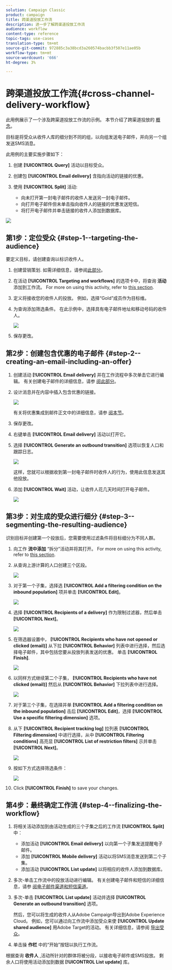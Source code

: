 ```yaml
---
solution: Campaign Classic
product: campaign
title: 跨渠道投放工作流
description: 进一步了解跨渠道投放工作流
audience: workflow
content-type: reference
topic-tags: use-cases
translation-type: tm+mt
source-git-commit: 972885c3a38bcd3a260574bacbb3f507e11ae05b
workflow-type: tm+mt
source-wordcount: '666'
ht-degree: 3%

---
```



# 跨渠道投放工作流{#cross-channel-delivery-workflow}

此用例展示了一个涉及跨渠道投放工作流的示例。 本节介绍了跨渠道投放的 [概念](../../workflow/using/cross-channel-deliveries.md)。

目标是将受众从收件人库的细分到不同的组，以向组发送电子邮件，并向另一个组发送SMS消息。

此用例的主要实施步骤如下：

1. 创建 **[!UICONTROL Query]** 活动以目标受众。
1. 创建包 **[!UICONTROL Email delivery]** 含指向活动的链接的优惠。
1. 使用 **[!UICONTROL Split]** 活动:

   * 向未打开第一封电子邮件的收件人发送另一封电子邮件。
   * 向打开电子邮件但未单击指向收件人的链接的优惠发送短信。
   * 将打开电子邮件并单击链接的收件人添加到数据库。

![](assets/wkf_cross-channel_7.png)

## 第1步：定位受众 {#step-1--targeting-the-audience}

要定义目标，请创建查询以标识收件人。

1. 创建营销策划. 如需详细信息，请参阅[此部分](../../campaign/using/setting-up-marketing-campaigns.md#creating-a-campaign)。
1. 在活动 **[!UICONTROL Targeting and workflows]** 的选项卡中，将查询 **活动** 添加到工作流。 For more on using this activity, refer to [this section](../../workflow/using/query.md).
1. 定义将接收您的收件人的投放。 例如，选择“Gold”成员作为目标维。
1. 为查询添加筛选条件。 在此示例中，选择具有电子邮件地址和移动号码的收件人。

   ![](assets/wkf_cross-channel_3.png)

1. 保存更改。

## 第2步：创建包含优惠的电子邮件 {#step-2--creating-an-email-including-an-offer}

1. 创建活动 **[!UICONTROL Email delivery]** 并在工作流程中多次单击它进行编辑。 有关创建电子邮件的详细信息，请参 [阅此部分](../../delivery/using/about-email-channel.md)。
1. 设计消息并在内容中插入包含优惠的链接。

   ![](assets/wkf_cross-channel_1.png)

   有关将优惠集成到邮件正文中的详细信息，请参 [阅本节](../../interaction/using/integrating-an-offer-via-the-wizard.md#delivering-with-a-call-to-the-offer-engine)。

1. 保存更改。
1. 右键单击 **[!UICONTROL Email delivery]** 活动以打开它。
1. 选择 **[!UICONTROL Generate an outbound transition]** 选项以恢复人口和跟踪日志。

   ![](assets/wkf_cross-channel_2.png)

   这样，您就可以根据收到第一封电子邮件时收件人的行为，使用此信息发送其他投放。

1. 添加 **[!UICONTROL Wait]** 活动，让收件人花几天时间打开电子邮件。

   ![](assets/wkf_cross-channel_4.png)

## 第3步：对生成的受众进行细分 {#step-3--segmenting-the-resulting-audience}

识别目标并创建第一个投放后，您需要使用过滤条件将目标细分为不同人群。

1. 向工作 **流中添加** “拆分”活动并将其打开。 For more on using this activity, refer to [this section](../../workflow/using/split.md).
1. 从查询上游计算的人口创建三个区段。

   ![](assets/wkf_cross-channel_6.png)

1. 对于第一个子集，选择选 **[!UICONTROL Add a filtering condition on the inbound population]** 项并单击 **[!UICONTROL Edit]**。

   ![](assets/wkf_cross-channel_8.png)

1. 选择 **[!UICONTROL Recipients of a delivery]** 作为限制过滤器，然后单击 **[!UICONTROL Next]**。

   ![](assets/wkf_cross-channel_9.png)

1. 在筛选器设置中， **[!UICONTROL Recipients who have not opened or clicked (email)]** 从下拉 **[!UICONTROL Behavior]** 列表中进行选择，然后选择电子邮件，其中包括您要从投放列表发送的优惠。 单击 **[!UICONTROL Finish]**.

   ![](assets/wkf_cross-channel_10.png)

1. 以同样方式继续第二个子集， **[!UICONTROL Recipients who have not clicked (email)]** 然后从 **[!UICONTROL Behavior]** 下拉列表中进行选择。

   ![](assets/wkf_cross-channel_11.png)

1. 对于第三个子集，在选择并单 **[!UICONTROL Add a filtering condition on the inbound population]** 击后 **[!UICONTROL Edit]**，选择 **[!UICONTROL Use a specific filtering dimension]** 选项。
1. 从下 **[!UICONTROL Recipient tracking log]** 拉列表 **[!UICONTROL Filtering dimension]** 中进行选择，从中 **[!UICONTROL Filtering conditions]** 高亮显 **[!UICONTROL List of restriction filters]** 示并单击 **[!UICONTROL Next]**。

   ![](assets/wkf_cross-channel_12.png)

1. 按如下方式选择筛选条件：

   ![](assets/wkf_cross-channel_13.png)

1. Click **[!UICONTROL Finish]** to save your changes.

## 第4步：最终确定工作流 {#step-4--finalizing-the-workflow}

1. 将相关活动添加到由活动生成的三个子集之后的工作流 **[!UICONTROL Split]** 中：

   * 添加活动 **[!UICONTROL Email delivery]** 以向第一个子集发送提醒电子邮件。
   * 添加 **[!UICONTROL Mobile delivery]** 活动以将SMS消息发送到第二个子集。
   * 添加活动 **[!UICONTROL List update]** 以将相应的收件人添加到数据库。

1. 多次-单击工作流中的投放活动进行编辑。 有关创建电子邮件和短信的详细信息，请参 [阅电子邮件渠道](../../delivery/using/about-email-channel.md)[和短信渠道](../../delivery/using/sms-channel.md)。
1. 多次-单击 **[!UICONTROL List update]** 活动并选择 **[!UICONTROL Generate an outbound transition]** 选项。

   然后，您可以将生成的收件人从Adobe Campaign导出到Adobe Experience Cloud。 例如，您可以通过向工作流中添加受众来使 **[!UICONTROL Update shared audience]** 用Adobe Target的活动。 有关详细信息，请参阅 [导出受众](../../integrations/using/importing-and-exporting-audiences.md#exporting-an-audience)。

1. 单击操 **作栏** 中的“开始”按钮以执行工作流。

根据查询 **收件人** ,活动所针对的群体将被分段，以接收电子邮件或SMS投放。 剩余人口将使用活动添加到数据 **[!UICONTROL List update]** 库。
